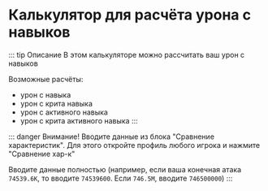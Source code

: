 <script setup>
import SkillAtkCalculator from '../../../components/calculators/skill-atk/SkillAtkCalculator.vue'
</script>

# Калькулятор для расчёта урона с навыков

::: tip Описание
В этом калькуляторе можно рассчитать ваш урон с навыков

Возможные расчёты:
- урон с навыка
- урон с крита навыка
- урон с активного навыка
- урон с крита активного навыка
:::

::: danger Внимание!
Вводите данные из блока "Сравнение характеристик". Для этого откройте профиль любого игрока и нажмите "Сравнение хар-к"

Вводите данные полностью (например, если ваша конечная атака `74539.6К`, то вводите `74539600`. Если `746.5М`, вводите `746500000`)
:::

<SkillAtkCalculator />